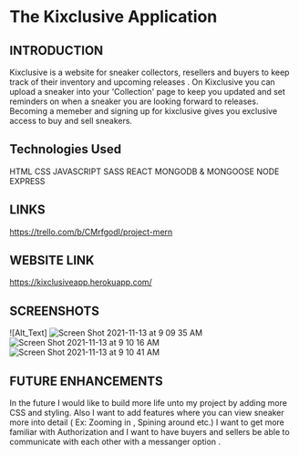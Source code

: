 # The Kixclusive Application 

## INTRODUCTION
Kixclusive is a website for sneaker collectors, resellers and buyers to keep track of their inventory and 
upcoming releases . 
On Kixclusive you can upload a sneaker into your 'Collection' page to keep you updated and set reminders 
on when a sneaker you are looking forward to releases. 
Becoming a memeber and signing up for kixclusive gives you exclusive access to buy and sell sneakers.

## Technologies Used 
HTML
CSS
JAVASCRIPT
SASS
REACT
MONGODB & MONGOOSE 
NODE 
EXPRESS 

## LINKS 
https://trello.com/b/CMrfgodI/project-mern

## WEBSITE LINK 

https://kixclusiveapp.herokuapp.com/

## SCREENSHOTS

![Alt_Text] 
![Screen Shot 2021-11-13 at 9 09 35 AM](https://user-images.githubusercontent.com/87740448/141649237-e9cb2504-1e9a-412b-b705-d43ca0f2d859.png)
![Screen Shot 2021-11-13 at 9 10 16 AM](https://user-images.githubusercontent.com/87740448/141649242-f4c661c8-558a-4cd4-8d05-0598daf30199.png)
![Screen Shot 2021-11-13 at 9 10 41 AM](https://user-images.githubusercontent.com/87740448/141649245-c12cf641-4687-4a3f-a726-3df84ba07e8f.png)


## FUTURE ENHANCEMENTS 

In the future I would like to build more life unto my project by adding more CSS and styling. 
Also I want to add features where you can view sneaker more into detail ( Ex: Zooming in , Spining around 
etc.) 
I want to get more familiar with Authorization and I want to have buyers and sellers be able to communicate with each other 
with a messanger option .
